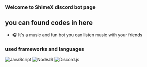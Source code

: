 ### Welcome to ShimeX discord bot page

## you can found codes in here 

- 🎧 It's a music and fun bot you can listen music with your friends

### used frameworks and languages 

![JavaScript](https://img.shields.io/badge/javascript-%23323330.svg?style=for-the-badge&logo=javascript&logoColor=%23F7DF1E)
![NodeJS](https://img.shields.io/badge/node.js-6DA55F?style=for-the-badge&logo=node.js&logoColor=white)
![Discord.js](https://img.shields.io/badge/-Discord.js-blue?style=for-the-badge)
<br />
